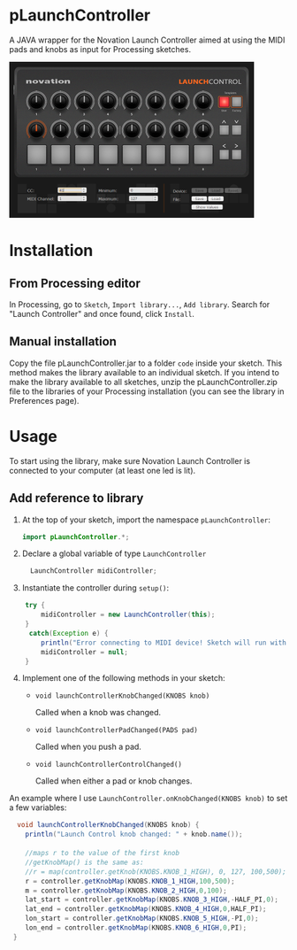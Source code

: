 # pLaunchController
A JAVA wrapper for the Novation Launch Controller aimed at using the MIDI pads and knobs as input for Processing sketches.

![](novation.png)

# Installation
## From Processing editor
In Processing, go to `Sketch`, `Import library...`, `Add library`. Search for "Launch Controller" and once found, click `Install`.
## Manual installation
Copy the file pLaunchController.jar to a folder `code` inside your sketch. This method makes the library available to an individual sketch.
If you intend to make the library available to all sketches, unzip the pLaunchController.zip file to the libraries of your Processing installation (you can see the library in Preferences page).

# Usage
To start using the library, make sure Novation Launch Controller is connected to your computer (at least one led is lit).
## Add reference to library
  1. At the top of your sketch, import the namespace `pLaunchController`:
      ```JAVA
      import pLaunchController.*;
      ```
   
   2. Declare a global variable of type `LaunchController`
        ```JAVA
          LaunchController midiController;
        ```
   3. Instantiate the controller during `setup()`:
   
  ```JAVA
      try {
          midiController = new LaunchController(this);
      }
       catch(Exception e) {
          println("Error connecting to MIDI device! Sketch will run with UI controllers. values.");
          midiController = null;
      }
  ```
  4. Implement one of the following methods in your sketch:
  
     * `void launchControllerKnobChanged(KNOBS knob)`
     
        Called when a knob was changed.
     * `void launchControllerPadChanged(PADS pad)`
     
        Called when you push a pad.
     * `void launchControllerControlChanged()`
     
        Called when either a pad or knob changes.
  
  An example where I use `LaunchController.onKnobChanged(KNOBS knob)` to set a few variables:
   ```JAVA
     void launchControllerKnobChanged(KNOBS knob) {
       println("Launch Control knob changed: " + knob.name());

       //maps r to the value of the first knob
       //getKnobMap() is the same as:
       //r = map(controller.getKnob(KNOBS.KNOB_1_HIGH), 0, 127, 100,500);
       r = controller.getKnobMap(KNOBS.KNOB_1_HIGH,100,500);
       m = controller.getKnobMap(KNOBS.KNOB_2_HIGH,0,100);
       lat_start = controller.getKnobMap(KNOBS.KNOB_3_HIGH,-HALF_PI,0);
       lat_end = controller.getKnobMap(KNOBS.KNOB_4_HIGH,0,HALF_PI);
       lon_start = controller.getKnobMap(KNOBS.KNOB_5_HIGH,-PI,0);
       lon_end = controller.getKnobMap(KNOBS.KNOB_6_HIGH,0,PI);
    }    
   ```

